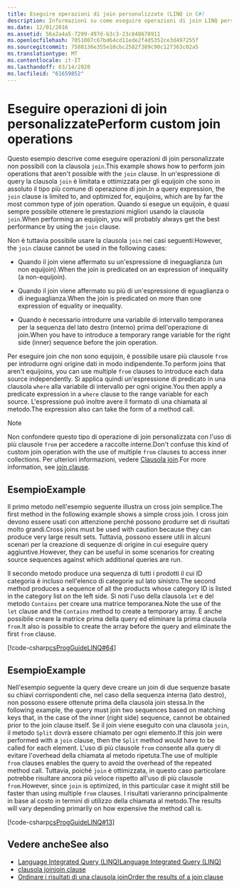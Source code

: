 ```yaml
---
title: Eseguire operazioni di join personalizzate (LINQ in C#)
description: Informazioni su come eseguire operazioni di join LINQ personalizzate in C#.
ms.date: 12/01/2016
ms.assetid: 56a2a4a5-7299-497d-b3c3-23c848678911
ms.openlocfilehash: 7051007c67bd64cd11ede2f4d5352ce3d497255f
ms.sourcegitcommit: 7588136e355e10cbc2582f389c90c127363c02a5
ms.translationtype: MT
ms.contentlocale: it-IT
ms.lasthandoff: 03/14/2020
ms.locfileid: "61659852"
---
```

# <a name="perform-custom-join-operations"></a><span data-ttu-id="4f5cb-103">Eseguire operazioni di join personalizzate</span><span class="sxs-lookup"><span data-stu-id="4f5cb-103">Perform custom join operations</span></span>

<span data-ttu-id="4f5cb-104">Questo esempio descrive come eseguire operazioni di join personalizzate non possibili con la clausola `join`.</span><span class="sxs-lookup"><span data-stu-id="4f5cb-104">This example shows how to perform join operations that aren't possible with the `join` clause.</span></span> <span data-ttu-id="4f5cb-105">In un'espressione di query la clausola `join` è limitata e ottimizzata per gli equijoin che sono in assoluto il tipo più comune di operazione di join.</span><span class="sxs-lookup"><span data-stu-id="4f5cb-105">In a query expression, the `join` clause is limited to, and optimized for, equijoins, which are by far the most common type of join operation.</span></span> <span data-ttu-id="4f5cb-106">Quando si esegue un equijoin, è quasi sempre possibile ottenere le prestazioni migliori usando la clausola `join`.</span><span class="sxs-lookup"><span data-stu-id="4f5cb-106">When performing an equijoin, you will probably always get the best performance by using the `join` clause.</span></span>

<span data-ttu-id="4f5cb-107">Non è tuttavia possibile usare la clausola `join` nei casi seguenti:</span><span class="sxs-lookup"><span data-stu-id="4f5cb-107">However, the `join` clause cannot be used in the following cases:</span></span>

- <span data-ttu-id="4f5cb-108">Quando il join viene affermato su un'espressione di ineguaglianza (un non equijoin).</span><span class="sxs-lookup"><span data-stu-id="4f5cb-108">When the join is predicated on an expression of inequality (a non-equijoin).</span></span>

- <span data-ttu-id="4f5cb-109">Quando il join viene affermato su più di un'espressione di eguaglianza o di ineguaglianza.</span><span class="sxs-lookup"><span data-stu-id="4f5cb-109">When the join is predicated on more than one expression of equality or inequality.</span></span>

- <span data-ttu-id="4f5cb-110">Quando è necessario introdurre una variabile di intervallo temporanea per la sequenza del lato destro (interno) prima dell'operazione di join.</span><span class="sxs-lookup"><span data-stu-id="4f5cb-110">When you have to introduce a temporary range variable for the right side (inner) sequence before the join operation.</span></span>

 <span data-ttu-id="4f5cb-111">Per eseguire join che non sono equijoin, è possibile usare più clausole `from` per introdurre ogni origine dati in modo indipendente.</span><span class="sxs-lookup"><span data-stu-id="4f5cb-111">To perform joins that aren't equijoins, you can use multiple `from` clauses to introduce each data source independently.</span></span> <span data-ttu-id="4f5cb-112">Si applica quindi un'espressione di predicato in una clausola `where` alla variabile di intervallo per ogni origine.</span><span class="sxs-lookup"><span data-stu-id="4f5cb-112">You then apply a predicate expression in a `where` clause to the range variable for each source.</span></span> <span data-ttu-id="4f5cb-113">L'espressione può inoltre avere il formato di una chiamata al metodo.</span><span class="sxs-lookup"><span data-stu-id="4f5cb-113">The expression also can take the form of a method call.</span></span>

> [!NOTE]
> <span data-ttu-id="4f5cb-114">Non confondere questo tipo di operazione di join personalizzata con l'uso di più clausole `from` per accedere a raccolte interne.</span><span class="sxs-lookup"><span data-stu-id="4f5cb-114">Don't confuse this kind of custom join operation with the use of multiple `from` clauses to access inner collections.</span></span> <span data-ttu-id="4f5cb-115">Per ulteriori informazioni, vedere [Clausola join](../language-reference/keywords/join-clause.md).</span><span class="sxs-lookup"><span data-stu-id="4f5cb-115">For more information, see [join clause](../language-reference/keywords/join-clause.md).</span></span>

## <a name="example"></a><span data-ttu-id="4f5cb-116">Esempio</span><span class="sxs-lookup"><span data-stu-id="4f5cb-116">Example</span></span>

<span data-ttu-id="4f5cb-117">Il primo metodo nell'esempio seguente illustra un cross join semplice.</span><span class="sxs-lookup"><span data-stu-id="4f5cb-117">The first method in the following example shows a simple cross join.</span></span> <span data-ttu-id="4f5cb-118">I cross join devono essere usati con attenzione perché possono produrre set di risultati molto grandi.</span><span class="sxs-lookup"><span data-stu-id="4f5cb-118">Cross joins must be used with caution because they can produce very large result sets.</span></span> <span data-ttu-id="4f5cb-119">Tuttavia, possono essere utili in alcuni scenari per la creazione di sequenze di origine in cui eseguire query aggiuntive.</span><span class="sxs-lookup"><span data-stu-id="4f5cb-119">However, they can be useful in some scenarios for creating source sequences against which additional queries are run.</span></span>

<span data-ttu-id="4f5cb-120">Il secondo metodo produce una sequenza di tutti i prodotti il cui ID categoria è incluso nell'elenco di categorie sul lato sinistro.</span><span class="sxs-lookup"><span data-stu-id="4f5cb-120">The second method produces a sequence of all the products whose category ID is listed in the category list on the left side.</span></span> <span data-ttu-id="4f5cb-121">Si noti l'uso della clausola `let` e del metodo `Contains` per creare una matrice temporanea.</span><span class="sxs-lookup"><span data-stu-id="4f5cb-121">Note the use of the `let` clause and the `Contains` method to create a temporary array.</span></span> <span data-ttu-id="4f5cb-122">È anche possibile creare la matrice prima della query ed eliminare la prima clausola `from`.</span><span class="sxs-lookup"><span data-stu-id="4f5cb-122">It also is possible to create the array before the query and eliminate the first `from` clause.</span></span>

[!code-csharp[csProgGuideLINQ#64](~/samples/snippets/csharp/concepts/linq/how-to-perform-custom-join-operations_1.cs)]

## <a name="example"></a><span data-ttu-id="4f5cb-123">Esempio</span><span class="sxs-lookup"><span data-stu-id="4f5cb-123">Example</span></span>

<span data-ttu-id="4f5cb-124">Nell'esempio seguente la query deve creare un join di due sequenze basate su chiavi corrispondenti che, nel caso della sequenza interna (lato destro), non possono essere ottenute prima della clausola join stessa.</span><span class="sxs-lookup"><span data-stu-id="4f5cb-124">In the following example, the query must join two sequences based on matching keys that, in the case of the inner (right side) sequence, cannot be obtained prior to the join clause itself.</span></span> <span data-ttu-id="4f5cb-125">Se il join viene eseguito con una clausola `join`, il metodo `Split` dovrà essere chiamato per ogni elemento.</span><span class="sxs-lookup"><span data-stu-id="4f5cb-125">If this join were performed with a `join` clause, then the `Split` method would have to be called for each element.</span></span> <span data-ttu-id="4f5cb-126">L'uso di più clausole `from` consente alla query di evitare l'overhead della chiamata al metodo ripetuta.</span><span class="sxs-lookup"><span data-stu-id="4f5cb-126">The use of multiple `from` clauses enables the query to avoid the overhead of the repeated method call.</span></span> <span data-ttu-id="4f5cb-127">Tuttavia, poiché `join` è ottimizzata, in questo caso particolare potrebbe risultare ancora più veloce rispetto all'uso di più clausole `from`.</span><span class="sxs-lookup"><span data-stu-id="4f5cb-127">However, since `join` is optimized, in this particular case it might still be faster than using multiple `from` clauses.</span></span> <span data-ttu-id="4f5cb-128">I risultati varieranno principalmente in base al costo in termini di utilizzo della chiamata al metodo.</span><span class="sxs-lookup"><span data-stu-id="4f5cb-128">The results will vary depending primarily on how expensive the method call is.</span></span>

[!code-csharp[csProgGuideLINQ#13](~/samples/snippets/csharp/concepts/linq/how-to-perform-custom-join-operations_2.cs)]

## <a name="see-also"></a><span data-ttu-id="4f5cb-129">Vedere anche</span><span class="sxs-lookup"><span data-stu-id="4f5cb-129">See also</span></span>

- [<span data-ttu-id="4f5cb-130">Language Integrated Query (LINQ)</span><span class="sxs-lookup"><span data-stu-id="4f5cb-130">Language Integrated Query (LINQ)</span></span>](index.md)
- [<span data-ttu-id="4f5cb-131">clausola join</span><span class="sxs-lookup"><span data-stu-id="4f5cb-131">join clause</span></span>](../language-reference/keywords/join-clause.md)
- [<span data-ttu-id="4f5cb-132">Ordinare i risultati di una clausola join</span><span class="sxs-lookup"><span data-stu-id="4f5cb-132">Order the results of a join clause</span></span>](order-the-results-of-a-join-clause.md)
